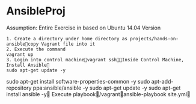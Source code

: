 # AnsibleProj
Assumption: Entire Exercise in based on Ubuntu 14.04 Version
	
	1. Create a directory under home directory as projects/hands-on-ansiblecopy Vagrant file into it
	2. Execute the command
	vagrant up
	3. Login into control machinevagrant sshInside Control Machine, Install Ansible
	sudo apt-get update -y
sudo apt-get install software-properties-common -y
sudo apt-add-repository ppa:ansible/ansible -y
sudo apt-get update -y
sudo apt-get install ansible -y
Execute playbook/vagrantansible-playbook site.yml
